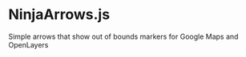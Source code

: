 NinjaArrows.js
==============

Simple arrows that show out of bounds markers for Google Maps and OpenLayers
